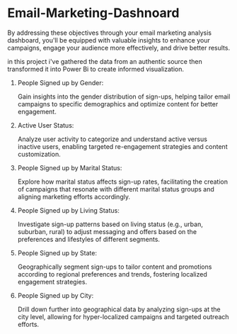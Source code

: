 # Email-Marketing-Dashnoard
By addressing these objectives through your email marketing analysis dashboard, you'll be equipped with valuable insights to enhance your campaigns, engage your audience more effectively, and drive better results.

in this project i've gathered the data from an authentic source then transformed it into Power Bi to create informed visualization.


1) People Signed up by Gender:

   Gain insights into the gender distribution of sign-ups, helping tailor email campaigns to specific demographics and optimize content for better engagement.

3) Active User Status:

    Analyze user activity to categorize and understand active versus inactive users, enabling targeted re-engagement strategies and content customization.

5) People Signed up by Marital Status:

   Explore how marital status affects sign-up rates, facilitating the creation of campaigns that resonate with different marital status groups and aligning marketing efforts accordingly.

7) People Signed up by Living Status:

   Investigate sign-up patterns based on living status (e.g., urban, suburban, rural) to adjust messaging and offers based on the preferences and lifestyles of different segments.

9) People Signed up by State:

   Geographically segment sign-ups to tailor content and promotions according to regional preferences and trends, fostering localized engagement strategies.

11) People Signed up by City:

    Drill down further into geographical data by analyzing sign-ups at the city level, allowing for hyper-localized campaigns and targeted outreach efforts.
